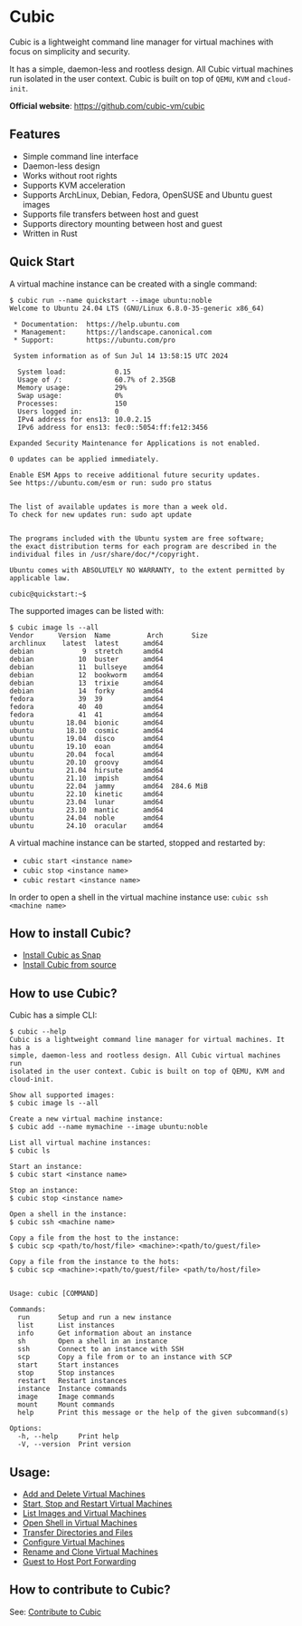 # Cubic

Cubic is a lightweight command line manager for virtual machines with focus on simplicity and security.

It has a simple, daemon-less and rootless design. All Cubic virtual machines run isolated in the user context.
Cubic is built on top of `QEMU`, `KVM` and `cloud-init`.

**Official website**: https://github.com/cubic-vm/cubic

## Features

- Simple command line interface
- Daemon-less design
- Works without root rights
- Supports KVM acceleration
- Supports ArchLinux, Debian, Fedora, OpenSUSE and Ubuntu guest images
- Supports file transfers between host and guest
- Supports directory mounting between host and guest
- Written in Rust

## Quick Start

A virtual machine instance can be created with a single command:
```
$ cubic run --name quickstart --image ubuntu:noble
Welcome to Ubuntu 24.04 LTS (GNU/Linux 6.8.0-35-generic x86_64)

 * Documentation:  https://help.ubuntu.com
 * Management:     https://landscape.canonical.com
 * Support:        https://ubuntu.com/pro

 System information as of Sun Jul 14 13:58:15 UTC 2024

  System load:            0.15
  Usage of /:             60.7% of 2.35GB
  Memory usage:           29%
  Swap usage:             0%
  Processes:              150
  Users logged in:        0
  IPv4 address for ens13: 10.0.2.15
  IPv6 address for ens13: fec0::5054:ff:fe12:3456

Expanded Security Maintenance for Applications is not enabled.

0 updates can be applied immediately.

Enable ESM Apps to receive additional future security updates.
See https://ubuntu.com/esm or run: sudo pro status


The list of available updates is more than a week old.
To check for new updates run: sudo apt update


The programs included with the Ubuntu system are free software;
the exact distribution terms for each program are described in the
individual files in /usr/share/doc/*/copyright.

Ubuntu comes with ABSOLUTELY NO WARRANTY, to the extent permitted by
applicable law.

cubic@quickstart:~$
```

The supported images can be listed with:
```
$ cubic image ls --all
Vendor      Version  Name         Arch       Size
archlinux    latest  latest      amd64
debian            9  stretch     amd64
debian           10  buster      amd64
debian           11  bullseye    amd64
debian           12  bookworm    amd64
debian           13  trixie      amd64
debian           14  forky       amd64
fedora           39  39          amd64
fedora           40  40          amd64
fedora           41  41          amd64
ubuntu        18.04  bionic      amd64
ubuntu        18.10  cosmic      amd64
ubuntu        19.04  disco       amd64
ubuntu        19.10  eoan        amd64
ubuntu        20.04  focal       amd64
ubuntu        20.10  groovy      amd64
ubuntu        21.04  hirsute     amd64
ubuntu        21.10  impish      amd64
ubuntu        22.04  jammy       amd64  284.6 MiB
ubuntu        22.10  kinetic     amd64
ubuntu        23.04  lunar       amd64
ubuntu        23.10  mantic      amd64
ubuntu        24.04  noble       amd64
ubuntu        24.10  oracular    amd64
```

A virtual machine instance can be started, stopped and restarted by:
- `cubic start <instance name>`
- `cubic stop <instance name>`
- `cubic restart <instance name>`

In order to open a shell in the virtual machine instance use:
```cubic ssh <machine name>```

## How to install Cubic?
- [Install Cubic as Snap](docs/install/snap.md)
- [Install Cubic from source](docs/install/source.md)

## How to use Cubic?

Cubic has a simple CLI:
```
$ cubic --help
Cubic is a lightweight command line manager for virtual machines. It has a
simple, daemon-less and rootless design. All Cubic virtual machines run
isolated in the user context. Cubic is built on top of QEMU, KVM and cloud-init.

Show all supported images:
$ cubic image ls --all

Create a new virtual machine instance:
$ cubic add --name mymachine --image ubuntu:noble

List all virtual machine instances:
$ cubic ls

Start an instance:
$ cubic start <instance name>

Stop an instance:
$ cubic stop <instance name>

Open a shell in the instance:
$ cubic ssh <machine name>

Copy a file from the host to the instance:
$ cubic scp <path/to/host/file> <machine>:<path/to/guest/file>

Copy a file from the instance to the hots:
$ cubic scp <machine>:<path/to/guest/file> <path/to/host/file>


Usage: cubic [COMMAND]

Commands:
  run       Setup and run a new instance
  list      List instances
  info      Get information about an instance
  sh        Open a shell in an instance
  ssh       Connect to an instance with SSH
  scp       Copy a file from or to an instance with SCP
  start     Start instances
  stop      Stop instances
  restart   Restart instances
  instance  Instance commands
  image     Image commands
  mount     Mount commands
  help      Print this message or the help of the given subcommand(s)

Options:
  -h, --help     Print help
  -V, --version  Print version
```

## Usage:
- [Add and Delete Virtual Machines](docs/usage/add_delete.md)
- [Start, Stop and Restart Virtual Machines](docs/usage/start_stop.md)
- [List Images and Virtual Machines](docs/usage/list.md)
- [Open Shell in Virtual Machines](docs/usage/sh.md)
- [Transfer Directories and Files](docs/usage/copy_mount.md)
- [Configure Virtual Machines](docs/usage/configure.md)
- [Rename and Clone Virtual Machines](docs/usage/rename_clone.md)
- [Guest to Host Port Forwarding](docs/usage/hostfwd.md)

## How to contribute to Cubic?

See: [Contribute to Cubic](CONTRIBUTING.md)
